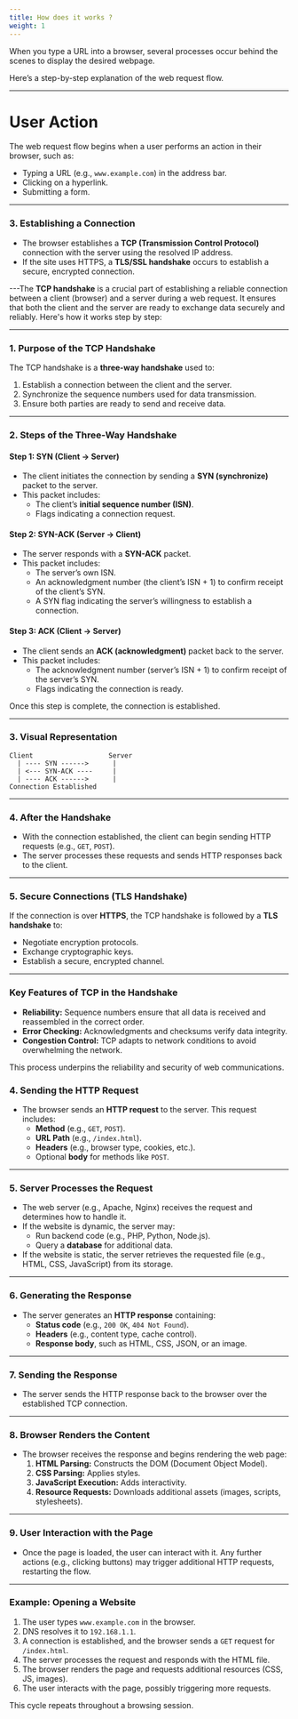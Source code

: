 ```yaml
---
title: How does it works ?
weight: 1
---
```


When you type a URL into a browser, several processes occur behind the scenes to display the desired webpage. 

Here’s a step-by-step explanation of the web request flow.

---

# User Action
The web request flow begins when a user performs an action in their browser, such as:
- Typing a URL (e.g., `www.example.com`) in the address bar.
- Clicking on a hyperlink.
- Submitting a form.

---

### **3. Establishing a Connection**
- The browser establishes a **TCP (Transmission Control Protocol)** connection with the server using the resolved IP address.
- If the site uses HTTPS, a **TLS/SSL handshake** occurs to establish a secure, encrypted connection.

---The **TCP handshake** is a crucial part of establishing a reliable connection between a client (browser) and a server during a web request. It ensures that both the client and the server are ready to exchange data securely and reliably. Here's how it works step by step:

---

### **1. Purpose of the TCP Handshake**
The TCP handshake is a **three-way handshake** used to:
1. Establish a connection between the client and the server.
2. Synchronize the sequence numbers used for data transmission.
3. Ensure both parties are ready to send and receive data.

---

### **2. Steps of the Three-Way Handshake**
#### **Step 1: SYN (Client → Server)**
- The client initiates the connection by sending a **SYN (synchronize)** packet to the server.
- This packet includes:
  - The client’s **initial sequence number (ISN)**.
  - Flags indicating a connection request.

#### **Step 2: SYN-ACK (Server → Client)**
- The server responds with a **SYN-ACK** packet.
- This packet includes:
  - The server’s own ISN.
  - An acknowledgment number (the client’s ISN + 1) to confirm receipt of the client’s SYN.
  - A SYN flag indicating the server’s willingness to establish a connection.

#### **Step 3: ACK (Client → Server)**
- The client sends an **ACK (acknowledgment)** packet back to the server.
- This packet includes:
  - The acknowledgment number (server’s ISN + 1) to confirm receipt of the server’s SYN.
  - Flags indicating the connection is ready.

Once this step is complete, the connection is established.

---

### **3. Visual Representation**
```
Client                   Server
  | ---- SYN ------>      |
  | <--- SYN-ACK ----     |
  | ---- ACK ------>      |
Connection Established
```

---

### **4. After the Handshake**
- With the connection established, the client can begin sending HTTP requests (e.g., `GET`, `POST`).
- The server processes these requests and sends HTTP responses back to the client.

---

### **5. Secure Connections (TLS Handshake)**
If the connection is over **HTTPS**, the TCP handshake is followed by a **TLS handshake** to:
- Negotiate encryption protocols.
- Exchange cryptographic keys.
- Establish a secure, encrypted channel.

---

### **Key Features of TCP in the Handshake**
- **Reliability:** Sequence numbers ensure that all data is received and reassembled in the correct order.
- **Error Checking:** Acknowledgments and checksums verify data integrity.
- **Congestion Control:** TCP adapts to network conditions to avoid overwhelming the network.

This process underpins the reliability and security of web communications.

### **4. Sending the HTTP Request**
- The browser sends an **HTTP request** to the server. This request includes:
  - **Method** (e.g., `GET`, `POST`).
  - **URL Path** (e.g., `/index.html`).
  - **Headers** (e.g., browser type, cookies, etc.).
  - Optional **body** for methods like `POST`.

---

### **5. Server Processes the Request**
- The web server (e.g., Apache, Nginx) receives the request and determines how to handle it.
- If the website is dynamic, the server may:
  - Run backend code (e.g., PHP, Python, Node.js).
  - Query a **database** for additional data.
- If the website is static, the server retrieves the requested file (e.g., HTML, CSS, JavaScript) from its storage.

---

### **6. Generating the Response**
- The server generates an **HTTP response** containing:
  - **Status code** (e.g., `200 OK`, `404 Not Found`).
  - **Headers** (e.g., content type, cache control).
  - **Response body**, such as HTML, CSS, JSON, or an image.

---

### **7. Sending the Response**
- The server sends the HTTP response back to the browser over the established TCP connection.

---

### **8. Browser Renders the Content**
- The browser receives the response and begins rendering the web page:
  1. **HTML Parsing:** Constructs the DOM (Document Object Model).
  2. **CSS Parsing:** Applies styles.
  3. **JavaScript Execution:** Adds interactivity.
  4. **Resource Requests:** Downloads additional assets (images, scripts, stylesheets).

---

### **9. User Interaction with the Page**
- Once the page is loaded, the user can interact with it. Any further actions (e.g., clicking buttons) may trigger additional HTTP requests, restarting the flow.

---

### Example: Opening a Website
1. The user types `www.example.com` in the browser.
2. DNS resolves it to `192.168.1.1`.
3. A connection is established, and the browser sends a `GET` request for `/index.html`.
4. The server processes the request and responds with the HTML file.
5. The browser renders the page and requests additional resources (CSS, JS, images).
6. The user interacts with the page, possibly triggering more requests.

This cycle repeats throughout a browsing session.
